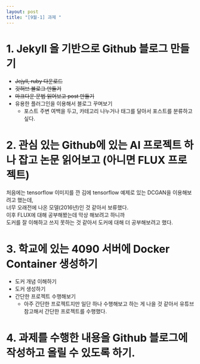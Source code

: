 ```yaml
---
layout: post
title: "[9월-1] 과제 "
---
```


# 1. Jekyll 을 기반으로 Github 블로그 만들기   
- ~~Jejyll, ruby 다운로드~~   
- ~~깃허브 블로그 만들기~~    
- ~~마크다운 문법 읽어보고 post 만들기~~   
- 유용한 플러그인을 이용해서 블로그 꾸며보기
  - 포스트 주변 여백을 두고, 카테고리 나누거나 태그를 달아서 포스트를 분류하고 싶다. 


# 2. 관심 있는 Github에 있는 AI 프로젝트 하나 잡고 논문 읽어보고 (아니면 FLUX 프로젝트)   
처음에는 tensorflow 이미지를 깐 김에 tensorflow 예제로 있는 DCGAN을 이용해보려고 했는데,   
너무 오래전에 나온 모델(2016년)인 것 같아서 보류했다.   
이후 FLUX에 대해 공부해봤는데 막상 해보려고 하니까   
도커를 잘 이해하고 쓰지 못하는 것 같아서 도커에 대해 더 공부해보려고 했다. 

# 3. 학교에 있는 4090 서버에 Docker Container 생성하기   
- 도커 개념 이해하기
- 도커 생성하기
- 간단한 프로젝트 수행해보기
  - 아주 간단한 프로젝트지만 일단 하나 수행해보고 하는 게 나을 것 같아서 유튜브 참고해서 간단한 프로젝트를 수행했다. 

# 4. 과제를 수행한 내용을 Github 블로그에 작성하고 올릴 수 있도록 하기.

